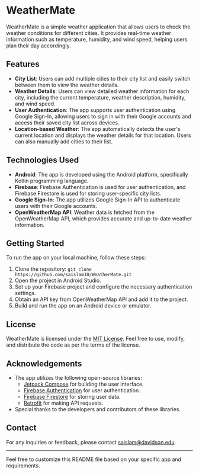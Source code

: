 # WeatherMate

WeatherMate is a simple weather application that allows users to check the weather conditions for different cities. It provides real-time weather information such as temperature, humidity, and wind speed, helping users plan their day accordingly.

## Features

- **City List**: Users can add multiple cities to their city list and easily switch between them to view the weather details.
- **Weather Details**: Users can view detailed weather information for each city, including the current temperature, weather description, humidity, and wind speed.
- **User Authentication**: The app supports user authentication using Google Sign-In, allowing users to sign in with their Google accounts and access their saved city list across devices.
- **Location-based Weather**: The app automatically detects the user's current location and displays the weather details for that location. Users can also manually add cities to their list.

## Technologies Used

- **Android**: The app is developed using the Android platform, specifically Kotlin programming language.
- **Firebase**: Firebase Authentication is used for user authentication, and Firebase Firestore is used for storing user-specific city lists.
- **Google Sign-In**: The app utilizes Google Sign-In API to authenticate users with their Google accounts.
- **OpenWeatherMap API**: Weather data is fetched from the OpenWeatherMap API, which provides accurate and up-to-date weather information.

## Getting Started

To run the app on your local machine, follow these steps:

1. Clone the repository: `git clone https://github.com/saislam10/WeatherMate.git`
2. Open the project in Android Studio.
3. Set up your Firebase project and configure the necessary authentication settings.
4. Obtain an API key from OpenWeatherMap API and add it to the project.
5. Build and run the app on an Android device or emulator.

## License

WeatherMate is licensed under the [MIT License](https://opensource.org/licenses/MIT). Feel free to use, modify, and distribute the code as per the terms of the license.

## Acknowledgements

- The app utilizes the following open-source libraries:
  - [Jetpack Compose](https://developer.android.com/jetpack/compose) for building the user interface.
  - [Firebase Authentication](https://firebase.google.com/docs/auth) for user authentication.
  - [Firebase Firestore](https://firebase.google.com/docs/firestore) for storing user data.
  - [Retrofit](https://square.github.io/retrofit/) for making API requests.
- Special thanks to the developers and contributors of these libraries.

## Contact

For any inquiries or feedback, please contact [saislam@davidson.edu](mailto:saislam@davidson.edu).

---

Feel free to customize this README file based on your specific app and requirements.
